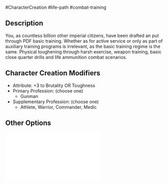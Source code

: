 #CharacterCreation #life-path #combat-training
## Description
You, as countless billion other imperial citizens, have been drafted an put through PDF basic training. Whether as for active service or only as part of auxiliary training programs is irrelevant, as the basic training regime is the same. Physical toughening through harsh exercise, weapon training, basic close quarter drills and life ammunition combat scenarios.

## Character Creation Modifiers
- Attribute: +3 to Brutality OR Toughness 
- Primary Profession: (choose one)
	- Gunman 
- Supplementary Profession: (choose one)
	- Athlete, Warrior, Commander, Medic
## Other Options
![](</LifePath/CombatTraining/List of Combat Trainings.md>)